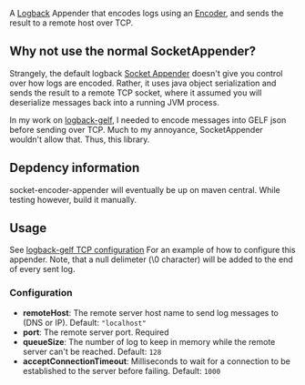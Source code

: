 A [Logback](http://logback.qos.ch/) Appender that encodes logs using
an [Encoder](http://logback.qos.ch/manual/encoders.html), and sends
the result to a remote host over TCP.

Why not use the normal SocketAppender?
--------------------------------------

Strangely, the default logback [Socket
Appender](http://logback.qos.ch/manual/appenders.html#SocketAppender)
doesn't give you control over how logs are encoded. Rather, it uses
java object serialization and sends the result to a remote TCP socket,
where it assumed you will deserialize messages back into a running JVM
process.

In my work on [logback-gelf](https://github.com/Moocar/logback-gelf),
I needed to encode messages into GELF json before sending over TCP.
Much to my annoyance, SocketAppender wouldn't allow that. Thus, this
library.

Depdency information
-----------------------------------

socket-encoder-appender will eventually be up on maven central. While testing however, build it manually.

Usage
-----

See
[logback-gelf TCP configuration](https://github.com/Moocar/logback-gelf/tree/the-great-appender-rejig#tcp)
For an example of how to configure this appender. Note, that a null
delimeter (\0 character) will be added to the end of every sent log.

### Configuration

* **remoteHost**: The remote server host name to send log messages to
  (DNS or IP). Default: `"localhost"`
* **port**: The remote server port. Required
* **queueSize**: The number of log to keep in memory while the remote
  server can't be reached. Default: `128`
* **acceptConnectionTimeout**: Milliseconds to wait for a connection
  to be established to the server before failing. Default: `1000`
